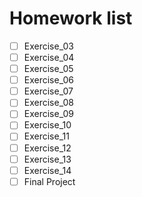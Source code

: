 # Homework list
- [ ] Exercise_03
- [ ] Exercise_04
- [ ] Exercise_05
- [ ] Exercise_06
- [ ] Exercise_07
- [ ] Exercise_08
- [ ] Exercise_09
- [ ] Exercise_10
- [ ] Exercise_11
- [ ] Exercise_12
- [ ] Exercise_13
- [ ] Exercise_14
- [ ] Final Project
